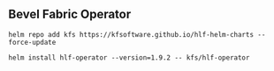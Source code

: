 ## Bevel Fabric Operator

```
helm repo add kfs https://kfsoftware.github.io/hlf-helm-charts --force-update

helm install hlf-operator --version=1.9.2 -- kfs/hlf-operator

```
